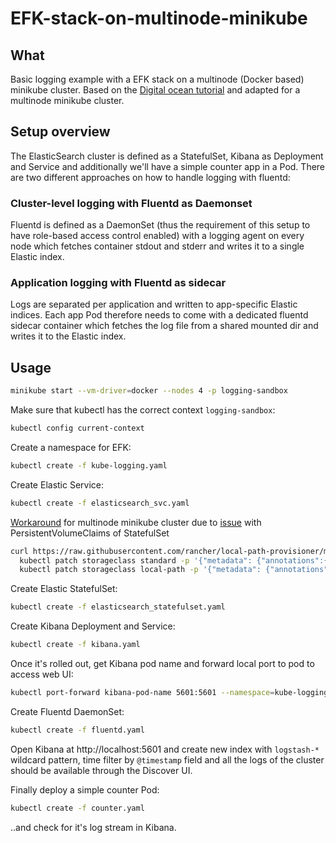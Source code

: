 # EFK-stack-on-multinode-minikube
## What
Basic logging example with a EFK stack on a multinode (Docker based) minikube cluster.
Based on the [Digital ocean tutorial](https://www.digitalocean.com/community/tutorials/how-to-set-up-an-elasticsearch-fluentd-and-kibana-efk-logging-stack-on-kubernetes) and adapted for a multinode minikube cluster.

## Setup overview
The ElasticSearch cluster is defined as a StatefulSet, Kibana as Deployment and Service and additionally we'll have a simple counter app in a Pod.
There are two different approaches on how to handle logging with fluentd:

### Cluster-level logging with Fluentd as Daemonset
Fluentd is defined as a DaemonSet (thus the requirement of this setup to have role-based access control enabled) with a logging agent on every node which fetches container stdout and stderr and writes it to a single Elastic index.

### Application logging with Fluentd as sidecar
Logs are separated per application and written to app-specific Elastic indices. Each app Pod therefore needs to come with a dedicated fluentd sidecar container which fetches the log file from a shared mounted dir and writes it to the Elastic index.

## Usage
```bash
minikube start --vm-driver=docker --nodes 4 -p logging-sandbox
```
Make sure that kubectl has the correct context `logging-sandbox`:
```bash
kubectl config current-context
```
Create a namespace for EFK:
```bash
kubectl create -f kube-logging.yaml
```

Create Elastic Service:
```bash
kubectl create -f elasticsearch_svc.yaml
```
[Workaround](https://github.com/kubernetes/minikube/issues/12165#issuecomment-1052642443) for multinode minikube cluster due to [issue](https://github.com/kubernetes/minikube/issues/12165#issuecomment-1052642443) with PersistentVolumeClaims of StatefulSet
```bash
curl https://raw.githubusercontent.com/rancher/local-path-provisioner/master/deploy/local-path-storage.yaml | sed 's/\/opt\/local-path-provisioner/\/var\/opt\/local-path-provisioner/ ' | kubectl apply -f -
  kubectl patch storageclass standard -p '{"metadata": {"annotations":{"storageclass.kubernetes.io/is-default-class":"false"}}}'
  kubectl patch storageclass local-path -p '{"metadata": {"annotations":{"storageclass.kubernetes.io/is-default-class":"true"}}}'
```

Create Elastic StatefulSet:
```bash
kubectl create -f elasticsearch_statefulset.yaml
```

Create Kibana Deployment and Service:
```bash
kubectl create -f kibana.yaml
```

Once it's rolled out, get Kibana pod name and forward local port to pod to access web UI:
```bash
kubectl port-forward kibana-pod-name 5601:5601 --namespace=kube-logging
```

Create Fluentd DaemonSet:
```bash
kubectl create -f fluentd.yaml
```
Open Kibana at http://localhost:5601 and create new index with `logstash-*` wildcard pattern, time filter by `@timestamp` field and
all the logs of the cluster should be available through the Discover UI.

Finally deploy a simple counter Pod: 
```bash
kubectl create -f counter.yaml
```
..and check for it's log stream in Kibana.
